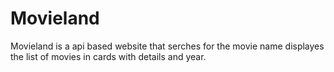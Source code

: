 # Movieland

Movieland is a api based website that serches for the movie name displayes the list of movies in cards with details and year.
